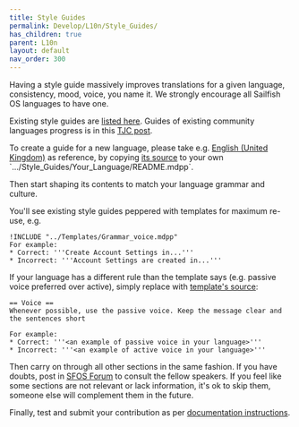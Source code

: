 ```yaml
---
title: Style Guides
permalink: Develop/L10n/Style_Guides/
has_children: true
parent: L10n
layout: default
nav_order: 300
---
```


Having a style guide massively improves translations for a given
language, consistency, mood, voice, you name it. We strongly encourage
all Sailfish OS languages to have one.

Existing style guides are [listed
here](/Develop/L10n#style). Guides of existing community
languages progress is in this [TJC
post](https://together.jolla.com/question/145988/official-announcement-contribute-language-style-guides-not-a-question/).

To create a guide for a new language, please take e.g. [English (United
Kingdom)](/Develop/L10n/Style_Guides/English_\(United_Kingdom\)) as
reference, by copying [its
source](https://github.com/sledges/sledges.github.io/blob/master/Develop/L10n/Style_Guides/English_\(United_Kingdom\)/README.mdpp)
to your own `.../Style_Guides/Your_Language/README.mdpp`.

Then start shaping its contents to match your language grammar and
culture.

You'll see existing style guides peppered with templates for maximum
re-use, e.g.
```
!INCLUDE "../Templates/Grammar_voice.mdpp"
For example:
* Correct: '''Create Account Settings in...'''
* Incorrect: '''Account Settings are created in...'''
```

If your language has a different rule than the template says (e.g.
passive voice preferred over active), simply replace with [template's
source](https://github.com/sledges/sledges.github.io/blob/master/Develop/L10n/Style_Guides/Templates/Grammar_voice.mdpp):
```
== Voice ==
Whenever possible, use the passive voice. Keep the message clear and the sentences short

For example:
* Correct: '''<an example of passive voice in your language>'''
* Incorrect: '''<an example of active voice in your language>'''
```

Then carry on through all other sections in the same fashion. If you
have doubts, post in [SFOS
Forum](https://forum.sailfishos.org/c/localisation/20) to consult the
fellow speakers. If you feel like some sections are not relevant or lack
information, it's ok to skip them, someone else will complement them in
the future.

Finally, test and submit your contribution as per [documentation
instructions](https://github.com/sledges/sledges.github.io/blob/master/README.md).
